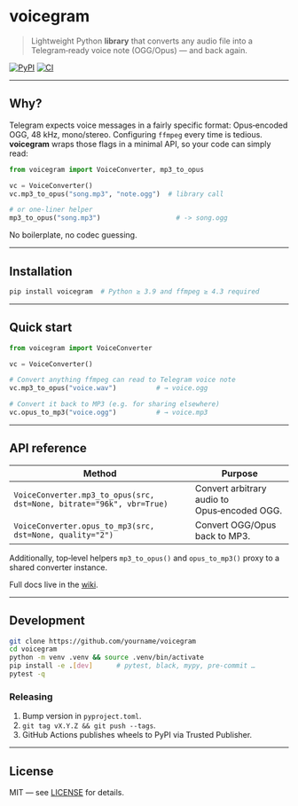 # voicegram

> Lightweight Python **library** that converts any audio file into a Telegram‑ready voice note (OGG/Opus) — and back again.

[![PyPI](https://img.shields.io/pypi/v/voicegram.svg)](https://pypi.org/project/voicegram/)
[![CI](https://github.com/frymex/voicegram/actions/workflows/ci.yml/badge.svg)](https://github.com/frymex/voicegram/actions)

---

## Why?

Telegram expects voice messages in a fairly specific format: Opus‑encoded OGG, 48 kHz, mono/stereo. Configuring `ffmpeg` every time is tedious. **voicegram** wraps those flags in a minimal API, so your code can simply read:

```python
from voicegram import VoiceConverter, mp3_to_opus

vc = VoiceConverter()
vc.mp3_to_opus("song.mp3", "note.ogg")  # library call

# or one‑liner helper
mp3_to_opus("song.mp3")                   # -> song.ogg
```

No boilerplate, no codec guessing.

---

## Installation

```bash
pip install voicegram  # Python ≥ 3.9 and ffmpeg ≥ 4.3 required
```

---

## Quick start

```python
from voicegram import VoiceConverter

vc = VoiceConverter()

# Convert anything ffmpeg can read to Telegram voice note
vc.mp3_to_opus("voice.wav")          # → voice.ogg

# Convert it back to MP3 (e.g. for sharing elsewhere)
vc.opus_to_mp3("voice.ogg")          # → voice.mp3
```

---

## API reference

| Method | Purpose |
|--------|---------|
| `VoiceConverter.mp3_to_opus(src, dst=None, bitrate="96k", vbr=True)` | Convert arbitrary audio to Opus‑encoded OGG. |
| `VoiceConverter.opus_to_mp3(src, dst=None, quality="2")` | Convert OGG/Opus back to MP3. |

Additionally, top‑level helpers `mp3_to_opus()` and `opus_to_mp3()` proxy to a shared converter instance.

Full docs live in the [wiki](https://github.com/yourname/voicegram/wiki).

---

## Development

```bash
git clone https://github.com/yourname/voicegram
cd voicegram
python -m venv .venv && source .venv/bin/activate
pip install -e .[dev]      # pytest, black, mypy, pre‑commit …
pytest -q
```

### Releasing

1. Bump version in `pyproject.toml`.
2. `git tag vX.Y.Z && git push --tags`.
3. GitHub Actions publishes wheels to PyPI via Trusted Publisher.

---

## License

MIT — see [LICENSE](LICENSE) for details.

